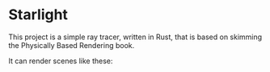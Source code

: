 # Starlight

This project is a simple ray tracer, written in Rust, that is based on skimming the Physically Based Rendering book.

It can render scenes like these:

